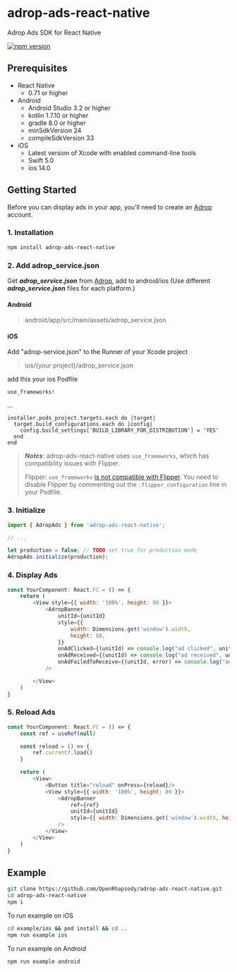 # adrop-ads-react-native

Adrop Ads SDK for React Native

[![npm version](https://badge.fury.io/js/adrop-ads-react-native.svg)](https://badge.fury.io/js/adrop-ads-react-native)

Prerequisites
-------------
- React Native
    - 0.71 or higher
- Android
    - Android Studio 3.2 or higher
    - kotlin 1.7.10 or higher
    - gradle 8.0 or higher
    - minSdkVersion 24
    - compileSdkVersion 33
- iOS
    - Latest version of Xcode with enabled command-line tools
    - Swift 5.0
    - ios 14.0

Getting Started
---------------

Before you can display ads in your app, you'll need to create an [Adrop](https://adrop.io) account.


### 1. Installation

```sh
npm install adrop-ads-react-native
```

### 2. Add adrop_service.json

Get ***adrop_service.json*** from [Adrop](https://adrop.io), add to android/ios
(Use different ***adrop_service.json*** files for each platform.)

#### Android
> android/app/src/main/assets/adrop_service.json

#### iOS

Add "adrop-service.json" to the Runner of your Xcode project
> ios/{your project}/adrop_service.json

add this your ios Podfile

```shell
use_frameworks!
```
...
```
installer.pods_project.targets.each do |target|
  target.build_configurations.each do |config|
    config.build_settings['BUILD_LIBRARY_FOR_DISTRIBUTION'] = 'YES'
  end
end
```


> ***Notes***: adrop-ads-react-native uses ```use_frameworks```, which has compatibility issues with Flipper.
>
> Flipper: ```use_frameworks``` [is not compatible with Flipper](https://github.com/reactwg/react-native-releases/discussions/21#discussioncomment-2924919). You need to disable Flipper by commenting out the ```:flipper_configuration``` line in your Podfile.


### 3. Initialize
```js
import { AdropAds } from 'adrop-ads-react-native';

// ...

let production = false; // TODO set true for production mode
AdropAds.initialize(production);
```

### 4. Display Ads

```js
const YourComponent: React.FC = () => {
    return (
        <View style={{ width: '100%', height: 80 }}>
            <AdropBanner
                unitId={unitId}
                style={{
                    width: Dimensions.get('window').width,
                    height: 80,
                }}
                onAdClicked={(unitId) => console.log("ad clicked", unitId)}
                onAdReceived={(unitId) => console.log("ad received", unitId)}
                onAdFailedToReceive={(unitId, error) => console.log("ad failed to receive, ", unitId, error)}
            />

        </View>
    )
}

```

### 5. Reload Ads

```js
const YourComponent: React.FC = () => {
    const ref = useRef(null)

    const reload = () => {
        ref.current?.load()
    }

    return (
        <View>
            <Button title="reload" onPress={reload}/>
            <View style={{ width: '100%', height: 80 }}>
                <AdropBanner
                    ref={ref}
                    unitId={unitId}
                    style={{ width: Dimensions.get('window').width, height: 80, }}
                />
            </View>
        </View>
    )
}

```

## Example

```sh
git clone https://github.com/OpenRhapsody/adrop-ads-react-native.git
cd adrop-ads-react-native
npm i
```

To run example on iOS
```sh
cd example/ios && pod install && cd ..
npm run example ios
```

To run example on Android
```sh
npm run example android
```
